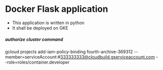 # Docker Flask application

- This application is written in python 
- It shall be deployed on GKE 

##### authorize cluster command

gcloud projects add-iam-policy-binding fourth-archive-369312 --member=serviceAccount:#333333333@cloudbuild.gserviceaccount.com --role=roles/container.developer